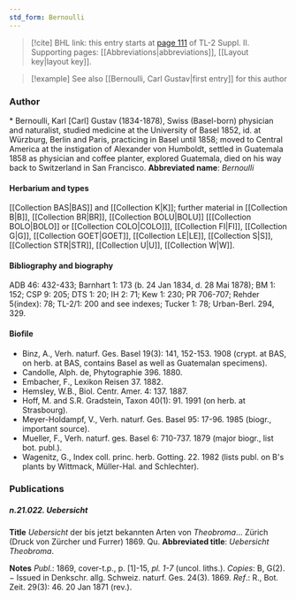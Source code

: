 ```yaml
---
std_form: Bernoulli
---
```


> [!cite] BHL link: this entry starts at [page 111](https://www.biodiversitylibrary.org/page/33265308) of TL-2 Suppl. II.
> Supporting pages: [[Abbreviations|abbreviations]], [[Layout key|layout key]].

> [!example] See also [[Bernoulli, Carl Gustav|first entry]] for this author

### Author

\* Bernoulli, Karl \[Carl\] Gustav (1834-1878), Swiss (Basel-born) physician and naturalist, studied medicine at the University of Basel 1852, id. at Würzburg, Berlin and Paris, practicing in Basel until 1858; moved to Central America at the instigation of Alexander von Humboldt, settled in Guatemala 1858 as physician and coffee planter, explored Guatemala, died on his way back to Switzerland in San Francisco. 
**Abbreviated name**: *Bernoulli*

#### Herbarium and types

[[Collection BAS|BAS]] and [[Collection K|K]]; further material in [[Collection B|B]], [[Collection BR|BR]], [[Collection BOLU|BOLU]] \[[[Collection BOLO|BOLO]] or [[Collection COLO|COLO]]\], [[Collection FI|FI]], [[Collection G|G]], [[Collection GOET|GOET]], [[Collection LE|LE]], [[Collection S|S]], [[Collection STR|STR]], [[Collection U|U]], [[Collection W|W]].

#### Bibliography and biography

ADB 46: 432-433; Barnhart 1: 173 (b. 24 Jan 1834, d. 28 Mai 1878); BM 1: 152; CSP 9: 205; DTS 1: 20; IH 2: 71; Kew 1: 230; PR 706-707; Rehder 5(index): 78; TL-2/1: 200 and see indexes; Tucker 1: 78; Urban-Berl. 294, 329.

#### Biofile

- Binz, A., Verh. naturf. Ges. Basel 19(3): 141, 152-153. 1908 (crypt. at BAS, on herb. at BAS, contains Basel as well as Guatemalan specimens).
- Candolle, Alph. de, Phytographie 396. 1880.
- Embacher, F., Lexikon Reisen 37. 1882.
- Hemsley, W.B., Biol. Centr. Amer. 4: 137. 1887.
- Hoff, M. and S.R. Gradstein, Taxon 40(1): 91. 1991 (on herb. at Strasbourg).
- Meyer-Holdampf, V., Verh. naturf. Ges. Basel 95: 17-96. 1985 (biogr., important source).
- Mueller, F., Verh. naturf. ges. Basel 6: 710-737. 1879 (major biogr., list bot. publ.).
- Wagenitz, G., Index coll. princ. herb. Gotting. 22. 1982 (lists publ. on B's plants by Wittmack, Müller-Hal. and Schlechter).

### Publications

##### n.21.022. Uebersicht

**Title**
*Uebersicht* der bis jetzt bekannten Arten von *Theobroma*... Zürich (Druck von Zürcher und Furrer) 1869. Qu.
**Abbreviated title**: *Uebersicht Theobroma*.

**Notes**
*Publ*.: 1869, cover-t.p., p. \[1\]-15, *pl. 1-7* (uncol. liths.). *Copies*: B, G(2). − Issued in Denkschr. allg. Schweiz. naturf. Ges. 24(3). 1869.
*Ref*.: R., Bot. Zeit. 29(3): 46. 20 Jan 1871 (rev.).


